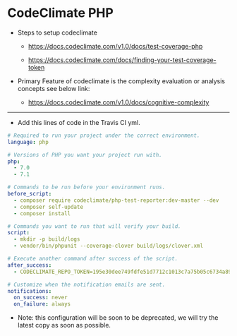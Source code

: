# CodeClimate PHP

- Steps to setup codeclimate
  
  - <https://docs.codeclimate.com/v1.0/docs/test-coverage-php>
  
  - <https://docs.codeclimate.com/docs/finding-your-test-coverage-token>

- Primary Feature of codeclimate is the complexity evaluation or analysis concepts see below link:
  
  - <https://docs.codeclimate.com/v1.0/docs/cognitive-complexity>

---

- Add this lines of code in the Travis CI yml.

```yml
# Required to run your project under the correct environment.
language: php

# Versions of PHP you want your project run with.
php:
  - 7.0
  - 7.1

# Commands to be run before your environment runs.
before_script:
  - composer require codeclimate/php-test-reporter:dev-master --dev
  - composer self-update
  - composer install

# Commands you want to run that will verify your build.
script:
  - mkdir -p build/logs
  - vendor/bin/phpunit --coverage-clover build/logs/clover.xml

# Execute another command after success of the script.
after_success:
  - CODECLIMATE_REPO_TOKEN=195e30dee749fdfe51d7712c1013c7a75b05c6734a89c42fd4bc0a5f787e389f (You can get this in your codeclimate repo setting) vendor/bin/test-reporter

# Customize when the notification emails are sent.
notifications:
  on_success: never
  on_failure: always
```

- Note: this configuration will be soon to be deprecated, we will try the latest copy as soon as possible.